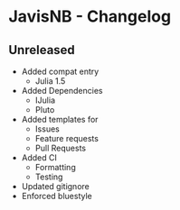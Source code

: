# JavisNB - Changelog

## Unreleased

- Added compat entry
	- Julia 1.5
- Added Dependencies
	- IJulia
	- Pluto
- Added templates for
	- Issues
	- Feature requests
	- Pull Requests
- Added CI
	- Formatting
	- Testing
- Updated gitignore
- Enforced bluestyle
